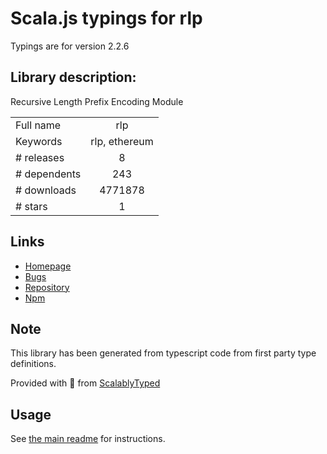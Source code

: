
# Scala.js typings for rlp

Typings are for version 2.2.6

## Library description:
Recursive Length Prefix Encoding Module

|                    |                 |
| ------------------ | :-------------: |
| Full name          | rlp |
| Keywords           | rlp, ethereum |
| # releases         | 8 |
| # dependents       | 243 |
| # downloads        | 4771878 |
| # stars            | 1 |

## Links
- [Homepage](https://github.com/ethereumjs/rlp#readme)
- [Bugs](https://github.com/ethereumjs/rlp/issues)
- [Repository](https://github.com/ethereumjs/rlp)
- [Npm](https://www.npmjs.com/package/rlp)
    


## Note
This library has been generated from typescript code from first party type definitions.

Provided with :purple_heart: from [ScalablyTyped](https://github.com/oyvindberg/ScalablyTyped)

## Usage
See [the main readme](../../readme.md) for instructions.


